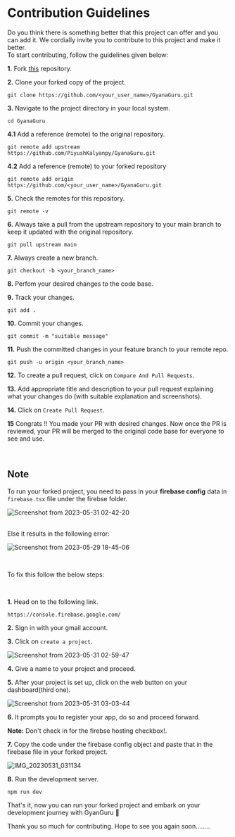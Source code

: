 # Contribution Guidelines

Do you think there is something better that this project can offer and you can add it. We cordially invite you to contribute to this project and make it better. 
<br>
To start contributing, follow the guidelines given below: 

**1.**  Fork [this](https://github.com/PiyushKalyanpy/GyanaGuru) repository.

**2.**  Clone your forked copy of the project.

```
git clone https://github.com/<your_user_name>/GyanaGuru.git
```

**3.** Navigate to the project directory in your local system.

```
cd GyanaGuru
```

**4.1** Add a reference (remote) to the original repository.

```
git remote add upstream 
https://github.com/PiyushKalyanpy/GyanaGuru.git 

```
**4.2** Add a reference (remote) to your forked repository
```
git remote add origin
https://github.com/<your_user_name>/GyanaGuru.git
```

**5.** Check the remotes for this repository.

```
git remote -v
```

**6.** Always take a pull from the upstream repository to your main branch to keep it updated with the original repository.

```
git pull upstream main
```

**7.** Always create a new branch.

```
git checkout -b <your_branch_name>
```

**8.** Perfom your desired changes to the code base.

**9.** Track your changes.

```
git add . 
```

**10.** Commit your changes.

```
git commit -m "suitable message"
```

**11.** Push the committed changes in your feature branch to your remote repo.

```
git push -u origin <your_branch_name>
```

**12.** To create a pull request, click on `Compare And Pull Requests`.

**13.** Add appropriate title and description to your pull request explaining what your changes do (with suitable explanation and screenshots).

**14.** Click on `Create Pull Request`.


**15** Congrats !! You made your PR with desired changes. Now once the PR is reviewed, your PR will be merged to the original code base for everyone to see and use.

<br>

## Note

To run your forked project, you need to pass in your **firebase config** data in `firebase.tsx` file under the firebse folder.

![Screenshot from 2023-05-31 02-42-20](https://github.com/PiyushKalyanpy/GyanaGuru/assets/119070798/417dbf83-b823-4f01-bf1f-45eaa622f1e1)

<br>
Else it results in the following error:

![Screenshot from 2023-05-29 18-45-06](https://github.com/PiyushKalyanpy/GyanaGuru/assets/119070798/d94e0911-4844-4854-9170-1fa37856b595)

<br>

To fix this follow the below steps:

<br>

**1.** Head on to the following link.
 
```
https://console.firebase.google.com/
```

**2.** Sign in with your gmail account.

**3.** Click on `create a project`.

![Screenshot from 2023-05-31 02-59-47](https://github.com/PiyushKalyanpy/GyanaGuru/assets/119070798/4873067a-91cd-4b2c-9759-4c0fb14cbec8)


**4.** Give a name to your project and proceed.

**5.** After your project is set up, click on the web button on your dashboard(third one).

![Screenshot from 2023-05-31 03-03-44](https://github.com/PiyushKalyanpy/GyanaGuru/assets/119070798/44439867-cc60-40d7-874d-835dc80f973f)

**6.** It prompts you to register your app, do so and proceed forward.

**Note:** Don't check in for the  firebse hosting checkbox!.

**7.** Copy the code under the firebase config object and paste that in the firebase file in your forked project.

![IMG_20230531_031134](https://github.com/PiyushKalyanpy/GyanaGuru/assets/119070798/c0190b10-8f46-4326-bdc9-4846e050be08)

**8.** Run the development server.

```
npm run dev
```

That's it, now you can run your forked project and embark on your development journey with GyanGuru 🥳



Thank you so much for contributing. Hope to see you again soon........

